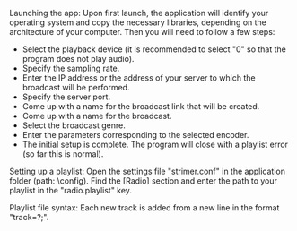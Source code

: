 Launching the app:
Upon first launch, the application will identify your operating system and copy the necessary libraries,
depending on the architecture of your computer. Then you will need to follow a few steps:

- Select the playback device (it is recommended to select "0" so that the program does not play audio).
- Specify the sampling rate.
- Enter the IP address or the address of your server to which the broadcast will be performed.
- Specify the server port.
- Come up with a name for the broadcast link that will be created.
- Come up with a name for the broadcast.
- Select the broadcast genre.
- Enter the parameters corresponding to the selected encoder.
- The initial setup is complete. The program will close with a playlist error (so far this is normal).

Setting up a playlist:
Open the settings file "strimer.conf" in the application folder (path: <application folder>\config). Find the [Radio] section and enter the path to your playlist in the "radio.playlist" key.

Playlist file syntax:
Each new track is added from a new line in the format "track=<track path>?;".
